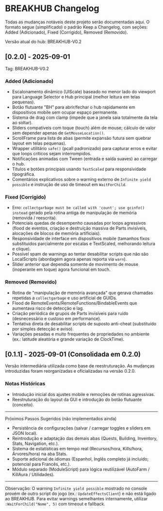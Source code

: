 # BREAKHUB Changelog

Todas as mudanças notáveis deste projeto serão documentadas aqui.
O formato segue (simplificado) o padrão Keep a Changelog, com seções: Added (Adicionado), Fixed (Corrigido), Removed (Removido).

Versão atual do hub: BREAKHUB-V0.2

## [0.2.0] - 2025-09-01
Tag: BREAKHUB-V0.2

### Added (Adicionado)
- Escalonamento dinâmico (UIScale) baseado no menor lado do viewport para Language Selector e Hub principal (melhor leitura em telas pequenas).
- Botão flutuante "BH" para abrir/fechar o hub rapidamente em dispositivos mobile sem ocupar espaço permanente.
- Sistema de drag com clamp (impede que a janela saia totalmente da tela ao soltar).
- Sliders compatíveis com toque (touch) além de mouse; cálculo de valor sem depender apenas de `GetMouseLocation()`.
- ScrollFrame para lista de abas (permite expansão futura sem quebrar layout em telas pequenas).
- Wrapper utilitário `safe()` (pcall padronizado) para capturar erros e evitar que loops críticos sejam interrompidos.
- Notificações animadas com Tween (entrada e saída suaves) ao carregar o hub.
- Títulos e botões principais usando `TextScaled` para responsividade tipográfica.
- Comentários explicativos sobre o warning externo de `Infinite yield possible` e instrução de uso de timeout em `WaitForChild`.

### Fixed (Corrigido)
- Erro: `collectgarbage must be called with 'count'; use gcinfo() instead` gerado pela rotina antiga de manipulação de memória (removida / reescrita).
- Potenciais quedas de desempenho causadas por loops agressivos (flood de eventos, criação e destruição massiva de Parts invisíveis, alocações de blocos de memória artificiais).
- Responsividade de interface em dispositivos mobile (tamanhos fixos substituídos parcialmente por escalas e TextScaled, melhorando leitura e clique).
- Possível spam de warnings ao tentar desabilitar scripts que não são LocalScripts (abordagem agora apenas reporta via `warn`).
- Slider anterior que dependia somente de movimento de mouse (inoperante em toque) agora funcional em touch.

### Removed (Removido)
- Rotina de "manipulação de memória avançada" que gerava chamadas repetidas a `collectgarbage` e uso artificial de GUIDs.
- Flood de RemoteEvents/RemoteFunctions/BindableEvents que aumentava risco de detecção e lag.
- Criação periódica de grupos de Parts invisíveis para ruído (desnecessário e custoso em performance).
- Tentativa direta de desabilitar scripts de suposto anti-cheat (substituído por simples detecção e aviso).
- Variações pesadas e muito frequentes de propriedades no ambiente (ex.: latitude aleatória e grande variação de ClockTime).

## [0.1.1] - 2025-09-01 (Consolidada em 0.2.0)
Versão intermediária utilizada como base de reestruturação. As mudanças introduzidas foram reorganizadas e oficializadas na versão 0.2.0.

### Notas Históricas
- Introdução inicial dos ajustes mobile e remoções de rotinas agressivas.
- Reestruturação do layout da GUI e introdução do botão flutuante (conceito).

---
Próximos Passos Sugeridos (não implementados ainda)
- Persistência de configurações (salvar / carregar toggles e sliders em JSON local).
- Reintrodução e adaptação das demais abas (Quests, Building, Inventory, Stats, Navigation, etc.).
- Sistema de estatísticas em tempo real (Recursos/hora, Kills/hora, Árvores/hora) na aba Stats.
- Suporte adicional de idiomas (Espanhol, Inglês completo já incluído; potencial para Francês, etc.).
- Módulo separado (ModuleScript) para lógica reutilizável (AutoFarm / KillAura / Utilidades).

---
Observação: O warning `Infinite yield possible` mostrado no console provém de outro script do jogo (ex.: `UpdateEffectsClient`) e não está ligado ao BREAKHUB. Para evitar warnings semelhantes internamente, utilizar `:WaitForChild("Nome", 5)` com timeout e fallback.
